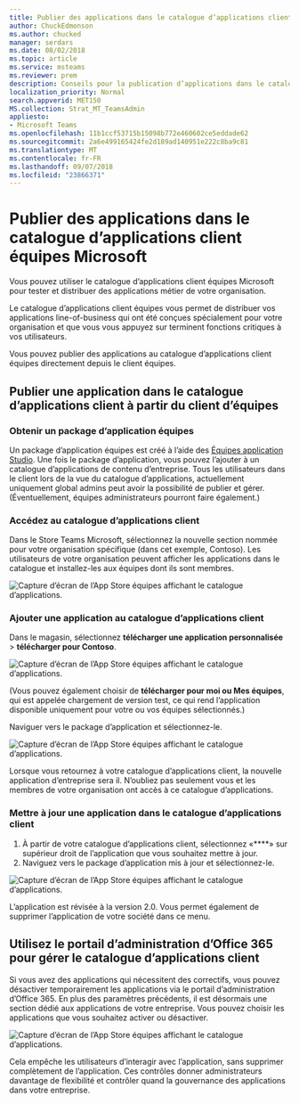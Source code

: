 ```yaml
---
title: Publier des applications dans le catalogue d’applications client équipes Microsoft
author: ChuckEdmonson
ms.author: chucked
manager: serdars
ms.date: 08/02/2018
ms.topic: article
ms.service: msteams
ms.reviewer: prem
description: Conseils pour la publication d’applications dans le catalogue d’applications Microsoft équipes client.
localization_priority: Normal
search.appverid: MET150
MS.collection: Strat_MT_TeamsAdmin
appliesto:
- Microsoft Teams
ms.openlocfilehash: 11b1ccf53715b15098b772e460602ce5eddade62
ms.sourcegitcommit: 2a6e499165424fe2d189ad140951e222c8ba9c81
ms.translationtype: MT
ms.contentlocale: fr-FR
ms.lasthandoff: 09/07/2018
ms.locfileid: "23866371"
---
```

<a name="publish-apps-to-the-microsoft-teams-tenant-apps-catalog"></a>Publier des applications dans le catalogue d’applications client équipes Microsoft
=======================================================

Vous pouvez utiliser le catalogue d’applications client équipes Microsoft pour tester et distribuer des applications métier de votre organisation. 

Le catalogue d’applications client équipes vous permet de distribuer vos applications line-of-business qui ont été conçues spécialement pour votre organisation et que vous vous appuyez sur terminent fonctions critiques à vos utilisateurs. 
 
Vous pouvez publier des applications au catalogue d’applications client équipes directement depuis le client équipes.

## <a name="publish-an-app-to-the-tenant-apps-catalog-from-the-teams-client"></a>Publier une application dans le catalogue d’applications client à partir du client d’équipes

### <a name="get-a-teams-app-package"></a>Obtenir un package d’application équipes

Un package d’application équipes est créé à l’aide des [Équipes application Studio](https://docs.microsoft.com/microsoftteams/platform/get-started/get-started-app-studio). Une fois le package d’application, vous pouvez l’ajouter à un catalogue d’applications de contenu d’entreprise. Tous les utilisateurs dans le client lors de la vue du catalogue d’applications, actuellement uniquement global admins peut avoir la possibilité de publier et gérer. (Éventuellement, équipes administrateurs pourront faire également.)

### <a name="go-to-the-tenant-apps-catalog"></a>Accédez au catalogue d’applications client

Dans le Store Teams Microsoft, sélectionnez la nouvelle section nommée pour votre organisation spécifique (dans cet exemple, Contoso). Les utilisateurs de votre organisation peuvent afficher les applications dans le catalogue et installez-les aux équipes dont ils sont membres. 

![Capture d’écran de l’App Store équipes affichant le catalogue d’applications.](media/private-app-store-teams-image01.png)

### <a name="add-an-app-to-the-tenant-apps-catalog"></a>Ajouter une application au catalogue d’applications client

Dans le magasin, sélectionnez **télécharger une application personnalisée** > **télécharger pour Contoso**.

![Capture d’écran de l’App Store équipes affichant le catalogue d’applications.](media/private-app-store-teams-image02.png)

(Vous pouvez également choisir de **télécharger pour moi ou Mes équipes**, qui est appelée chargement de version test, ce qui rend l’application disponible uniquement pour votre ou vos équipes sélectionnés.) 

Naviguer vers le package d’application et sélectionnez-le.

![Capture d’écran de l’App Store équipes affichant le catalogue d’applications.](media/private-app-store-teams-image03.png)

Lorsque vous retournez à votre catalogue d’applications client, la nouvelle application d’entreprise sera il. N’oubliez pas seulement vous et les membres de votre organisation ont accès à ce catalogue d’applications.

### <a name="update-an-app-in-the-tenant-apps-catalog"></a>Mettre à jour une application dans le catalogue d’applications client

1. À partir de votre catalogue d’applications client, sélectionnez «****» sur supérieur droit de l’application que vous souhaitez mettre à jour.
2. Naviguez vers le package d’application mis à jour et sélectionnez-le.

![Capture d’écran de l’App Store équipes affichant le catalogue d’applications.](media/private-app-store-teams-image04.png)

L’application est révisée à la version 2.0. Vous permet également de supprimer l’application de votre société dans ce menu.

## <a name="use-the-office-365-admin-portal-to-manage-the-tenant-apps-catalog"></a>Utilisez le portail d’administration d’Office 365 pour gérer le catalogue d’applications client

Si vous avez des applications qui nécessitent des correctifs, vous pouvez désactiver temporairement les applications via le portail d’administration d’Office 365. En plus des paramètres précédents, il est désormais une section dédié aux applications de votre entreprise. Vous pouvez choisir les applications que vous souhaitez activer ou désactiver.

![Capture d’écran de l’App Store équipes affichant le catalogue d’applications.](media/private-app-store-teams-image05.png)

Cela empêche les utilisateurs d’interagir avec l’application, sans supprimer complètement de l’application. Ces contrôles donner administrateurs davantage de flexibilité et contrôler quand la gouvernance des applications dans votre entreprise. 


